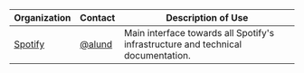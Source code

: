| Organization | Contact | Description of Use |
| ------------ | ------- | ------------------ |
| [Spotify](https://www.backstage.io) |[@alund](https://github.com/alund)| Main interface towards all Spotify's infrastructure and technical documentation.|
